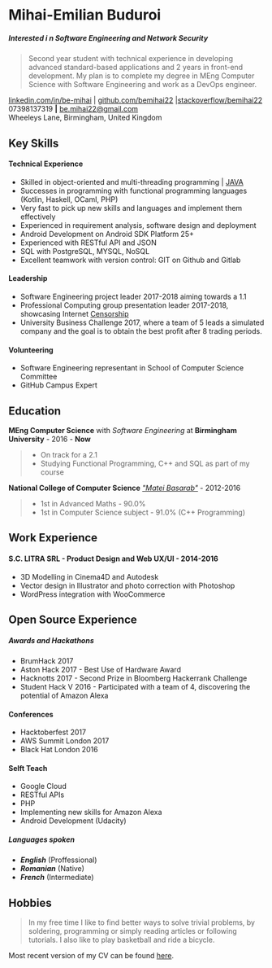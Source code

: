 <!--Name & Interest-->
# Mihai-Emilian Buduroi
##### Interested i n Software Engineering and Network Security

<!--Statement-->
> Second year student with technical experience in developing advanced standard-based applications and 2 years in front-end development. My plan is to complete my degree in MEng Computer Science with Software Engineering and work as a DevOps engineer.

<!--Contact Information-->
[linkedin.com/in/be-mihai](https://www.linkedin.com/in/be-mihai/)   | [github.com/bemihai22](https://github.com/bemihai22) |[stackoverflow/bemihai22](https://stackoverflow.com/users/7056603/bemihai22)  
07398137319 __|__ be.mihai22@gmail.com   
Wheeleys Lane, Birmingham, United Kingdom  

<!--Body Start -->

<!--Highlights -->
Key Skills
----------
#### Technical Experience
* Skilled in object-oriented and multi-threading programming | [JAVA](https://github.com/bemihai22/talktostrangersCMD)
* Successes in programming with functional programming languages (Kotlin, Haskell, OCaml, PHP)
* Very fast to pick up new skills and languages and implement them effectively
* Experienced in requirement analysis, software design and deployment
* Android Development on Android SDK Platform 25+
* Experienced with RESTful API and JSON
* SQL with PostgreSQL, MYSQL, NoSQL
* Excellent teamwork with version control: GIT on Github and Gitlab

<!--Leadership-->
#### Leadership
* Software Engineering project leader 2017-2018 aiming towards a 1.1
* Professional Computing group presentation leader 2017-2018, showcasing Internet [Censorship](https://docs.google.com/presentation/d/1G9AnpxJD_0iL3ISDxj3EJGa80AkJNM933q1JZQ2uzjU/edit?usp=sharing)
* University Business Challenge 2017, where a team of 5 leads a simulated company and the goal is to obtain the best profit after 8 trading periods.

<!--Volunteering-->
#### Volunteering
* Software Engineering representant in School of Computer Science Committee
* GitHub Campus Expert

<!--School-->
Education
---------  

 __MEng Computer Science__ with _Software Engineering_ at __Birmingham University__ - 2016 - __Now__  

>  - On track for a 2.1
>  - Studying Functional Programming, C++ and SQL as part of my course  

__National College of Computer Science__ [_"Matei Basarab"_](http://cnimateibasarab.ro/cnimb/) - 2012-2016  

> - 1st in Advanced Maths - 90.0%
> - 1st in Computer Science subject - 91.0% (C++ Programming)

<!--Work-->
Work Experience
---------------


#### S.C. LITRA SRL - Product Design and Web UX/UI - 2014-2016
* 3D Modelling in Cinema4D and Autodesk
* Vector design in Illustrator and photo correction with Photoshop
* WordPress integration with WooCommerce

<!--OpenS-->
Open Source Experience
----------------------

<!--Le Hacks-->
##### Awards and Hackathons
* BrumHack 2017
* Aston Hack 2017 - Best Use of Hardware Award
* Hacknotts 2017 - Second Prize in Bloomberg Hackerrank Challenge
* Student Hack V 2016 - Participated with a team of 4, discovering the potential of Amazon Alexa

<!--Confs-->
#### Conferences
* Hacktoberfest 2017
* AWS Summit London 2017
* Black Hat London 2016

<!--In the house-->
#### Selft Teach
* Google Cloud
* RESTful APIs
* PHP
* Implementing new skills for Amazon Alexa
* Android Development (Udacity)


##### Languages spoken
* _**English**_ (Proffessional)
* _**Romanian**_ (Native)
* _**French**_ (Intermediate)

<!--What I love-->
Hobbies
-------
>In my free time I like to find better ways to solve trivial problems, by soldering, programming or simply reading articles or following tutorials. I also like to play basketball and ride a bicycle.
<!--Body End -->


Most recent version of my CV can be found [here](https://github.com/bemihai22/CV/blob/master/cv.md).
